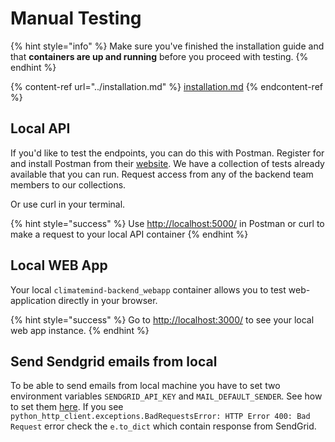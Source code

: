 # Manual Testing



{% hint style="info" %}
Make sure you've finished the installation guide and that **containers are up and running** before you proceed with testing.
{% endhint %}

{% content-ref url="../installation.md" %}
[installation.md](../installation.md)
{% endcontent-ref %}

## Local API

If you'd like to test the endpoints, you can do this with Postman. Register for and install Postman from their [website](https://www.postman.com). We have a collection of tests already available that you can run. Request access from any of the backend team members to our collections.

Or use curl in your terminal.

{% hint style="success" %}
Use [http://localhost:5000/](http://localhost:5000/) in Postman or curl to make a request to your local API container
{% endhint %}

## Local WEB App

Your local `climatemind-backend_webapp` container allows you to test web-application directly in your browser.&#x20;

{% hint style="success" %}
Go to [http://localhost:3000/](http://localhost:3000/) to see your local web app instance.
{% endhint %}

## Send Sendgrid emails from local 

To be able to send emails from local machine you have to set two environment variables `SENDGRID_API_KEY` and `MAIL_DEFAULT_SENDER`.
See how to set them [here](work-with-docker.md#use-environment-variables).
If you see `python_http_client.exceptions.BadRequestsError: HTTP Error 400: Bad Request` error check the `e.to_dict` which contain response from SendGrid. 
